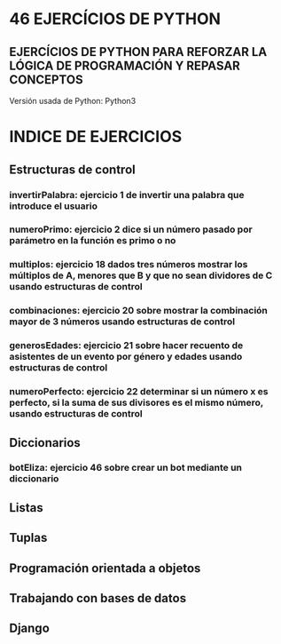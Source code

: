 # 46 EJERCÍCIOS DE PYTHON

## EJERCÍCIOS DE PYTHON PARA REFORZAR LA LÓGICA DE PROGRAMACIÓN Y REPASAR CONCEPTOS
Versión usada de Python: Python3

# INDICE DE EJERCICIOS

## Estructuras de control
### invertirPalabra: ejercicio 1 de invertir una palabra que introduce el usuario
### numeroPrimo: ejercicio 2 dice si un número pasado por parámetro en la función es primo o no
### multiplos: ejercicio 18 dados tres números mostrar los múltiplos de A, menores que B y que no sean dividores de C usando estructuras de control
### combinaciones: ejercicio 20 sobre mostrar la combinación mayor de 3 números usando estructuras de control
### generosEdades: ejercicio 21 sobre hacer recuento de asistentes de un evento por género y edades usando estructuras de control
### numeroPerfecto: ejercicio 22 determinar si un número x es perfecto, si la suma de sus divisores es el mismo número, usando estructuras de control


## Diccionarios

### botEliza: ejercicio 46 sobre crear un bot mediante un diccionario

## Listas

## Tuplas

## Programación orientada a objetos

## Trabajando con bases de datos

## Django

